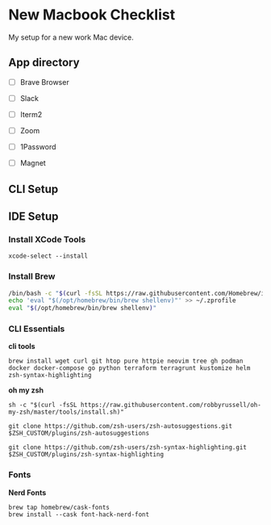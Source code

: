 # New Macbook Checklist
My setup for a new work Mac device.


## App directory

- [ ] Brave Browser
- [ ] Slack
- [ ] Iterm2
- [ ] Zoom
- [ ] 1Password
- [ ] Magnet



## CLI Setup


## IDE Setup

### Install XCode Tools

`xcode-select --install`

### Install Brew

```sh
/bin/bash -c "$(curl -fsSL https://raw.githubusercontent.com/Homebrew/install/HEAD/install.sh)"
echo 'eval "$(/opt/homebrew/bin/brew shellenv)"' >> ~/.zprofile
eval "$(/opt/homebrew/bin/brew shellenv)"
```

### CLI Essentials

__cli tools__

`brew install wget curl git htop pure httpie neovim tree gh podman docker docker-compose go python terraform terragrunt kustomize helm zsh-syntax-highlighting`

__oh my zsh__

`sh -c "$(curl -fsSL https://raw.githubusercontent.com/robbyrussell/oh-my-zsh/master/tools/install.sh)"`

`git clone https://github.com/zsh-users/zsh-autosuggestions.git $ZSH_CUSTOM/plugins/zsh-autosuggestions`

`git clone https://github.com/zsh-users/zsh-syntax-highlighting.git $ZSH_CUSTOM/plugins/zsh-syntax-highlighting`

### Fonts

__Nerd Fonts__

```
brew tap homebrew/cask-fonts
brew install --cask font-hack-nerd-font
```


